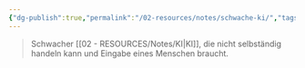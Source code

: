 ```yaml
---
{"dg-publish":true,"permalink":"/02-resources/notes/schwache-ki/","tags":["GFN/prüfungsrelevant/AP1/vorbereitung"],"noteIcon":"","updated":"2025-08-26T16:35:07.362+02:00"}
---
```


>Schwacher [[02 - RESOURCES/Notes/KI\|KI]], die nicht selbständig handeln kann und Eingabe eines Menschen braucht.